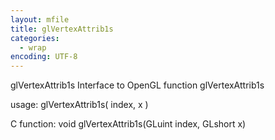 ```yaml
---
layout: mfile
title: glVertexAttrib1s
categories:
  - wrap
encoding: UTF-8
---
```


glVertexAttrib1s  Interface to OpenGL function glVertexAttrib1s

usage:  glVertexAttrib1s( index, x )

C function:  void glVertexAttrib1s(GLuint index, GLshort x)